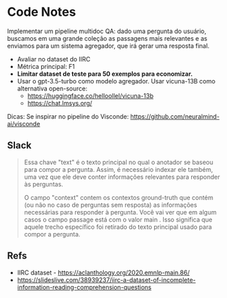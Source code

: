 # Code Notes

Implementar um pipeline multidoc QA: dado uma pergunta do usuário, buscamos em uma grande coleção as passagens mais relevantes e as enviamos para um sistema agregador, que irá gerar uma resposta final.

- Avaliar no dataset do IIRC
- Métrica principal: F1
- **Limitar dataset de teste para 50 exemplos para economizar.**
- Usar o gpt-3.5-turbo como modelo agregador. Usar vicuna-13B como alternativa open-source:
  - https://huggingface.co/helloollel/vicuna-13b
  - https://chat.lmsys.org/

Dicas:
Se inspirar no pipeline do Visconde: https://github.com/neuralmind-ai/visconde

## Slack

>Essa chave "text" é o texto principal no qual o anotador se baseou para compor a pergunta. Assim, é necessário indexar ele também, uma vez que ele deve conter informações relevantes para responder às perguntas.
>
>O campo "context" contem os contextos ground-truth que contém (ou não no caso de perguntas sem resposta) as informações necessárias para responder à pergunta. Você vai ver que em algum casos o campo passage está com o valor main . Isso significa que aquele trecho específico foi retirado do texto principal usado para compor a pergunta.

## Refs

- IIRC dataset - https://aclanthology.org/2020.emnlp-main.86/
- https://slideslive.com/38939237/iirc-a-dataset-of-incomplete-information-reading-comprehension-questions
